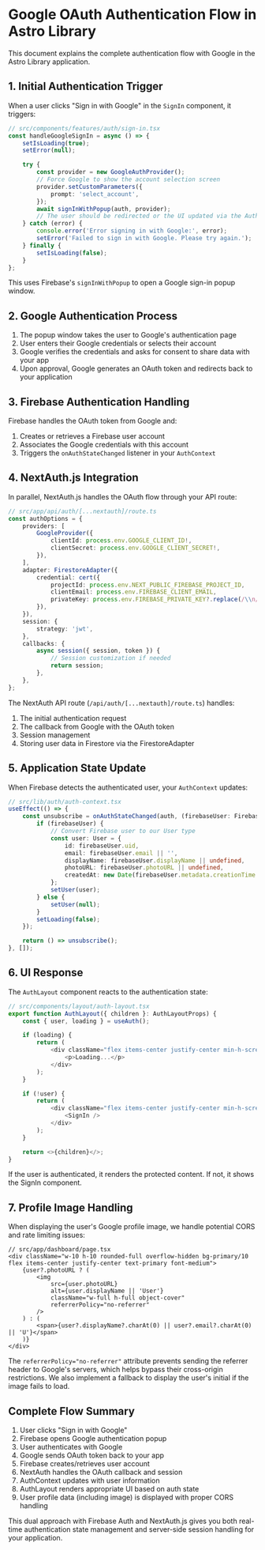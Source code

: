 # Google OAuth Authentication Flow in Astro Library

This document explains the complete authentication flow with Google in the Astro Library application.

## 1. Initial Authentication Trigger

When a user clicks "Sign in with Google" in the `SignIn` component, it triggers:

```typescript
// src/components/features/auth/sign-in.tsx
const handleGoogleSignIn = async () => {
    setIsLoading(true);
    setError(null);

    try {
        const provider = new GoogleAuthProvider();
        // Force Google to show the account selection screen
        provider.setCustomParameters({
            prompt: 'select_account',
        });
        await signInWithPopup(auth, provider);
        // The user should be redirected or the UI updated via the AuthContext
    } catch (error) {
        console.error('Error signing in with Google:', error);
        setError('Failed to sign in with Google. Please try again.');
    } finally {
        setIsLoading(false);
    }
};
```

This uses Firebase's `signInWithPopup` to open a Google sign-in popup window.

## 2. Google Authentication Process

1. The popup window takes the user to Google's authentication page
2. User enters their Google credentials or selects their account
3. Google verifies the credentials and asks for consent to share data with your app
4. Upon approval, Google generates an OAuth token and redirects back to your application

## 3. Firebase Authentication Handling

Firebase handles the OAuth token from Google and:

1. Creates or retrieves a Firebase user account
2. Associates the Google credentials with this account
3. Triggers the `onAuthStateChanged` listener in your `AuthContext`

## 4. NextAuth.js Integration

In parallel, NextAuth.js handles the OAuth flow through your API route:

```typescript
// src/app/api/auth/[...nextauth]/route.ts
const authOptions = {
    providers: [
        GoogleProvider({
            clientId: process.env.GOOGLE_CLIENT_ID!,
            clientSecret: process.env.GOOGLE_CLIENT_SECRET!,
        }),
    ],
    adapter: FirestoreAdapter({
        credential: cert({
            projectId: process.env.NEXT_PUBLIC_FIREBASE_PROJECT_ID,
            clientEmail: process.env.FIREBASE_CLIENT_EMAIL,
            privateKey: process.env.FIREBASE_PRIVATE_KEY?.replace(/\\n/g, '\n'),
        }),
    }),
    session: {
        strategy: 'jwt',
    },
    callbacks: {
        async session({ session, token }) {
            // Session customization if needed
            return session;
        },
    },
};
```

The NextAuth API route (`/api/auth/[...nextauth]/route.ts`) handles:

1. The initial authentication request
2. The callback from Google with the OAuth token
3. Session management
4. Storing user data in Firestore via the FirestoreAdapter

## 5. Application State Update

When Firebase detects the authenticated user, your `AuthContext` updates:

```typescript
// src/lib/auth/auth-context.tsx
useEffect(() => {
    const unsubscribe = onAuthStateChanged(auth, (firebaseUser: FirebaseUser | null) => {
        if (firebaseUser) {
            // Convert Firebase user to our User type
            const user: User = {
                id: firebaseUser.uid,
                email: firebaseUser.email || '',
                displayName: firebaseUser.displayName || undefined,
                photoURL: firebaseUser.photoURL || undefined,
                createdAt: new Date(firebaseUser.metadata.creationTime || Date.now()),
            };
            setUser(user);
        } else {
            setUser(null);
        }
        setLoading(false);
    });

    return () => unsubscribe();
}, []);
```

## 6. UI Response

The `AuthLayout` component reacts to the authentication state:

```typescript
// src/components/layout/auth-layout.tsx
export function AuthLayout({ children }: AuthLayoutProps) {
    const { user, loading } = useAuth();

    if (loading) {
        return (
            <div className="flex items-center justify-center min-h-screen">
                <p>Loading...</p>
            </div>
        );
    }

    if (!user) {
        return (
            <div className="flex items-center justify-center min-h-screen p-4">
                <SignIn />
            </div>
        );
    }

    return <>{children}</>;
}
```

If the user is authenticated, it renders the protected content. If not, it shows the SignIn component.

## 7. Profile Image Handling

When displaying the user's Google profile image, we handle potential CORS and rate limiting issues:

```tsx
// src/app/dashboard/page.tsx
<div className="w-10 h-10 rounded-full overflow-hidden bg-primary/10 flex items-center justify-center text-primary font-medium">
    {user?.photoURL ? (
        <img
            src={user.photoURL}
            alt={user.displayName || 'User'}
            className="w-full h-full object-cover"
            referrerPolicy="no-referrer"
        />
    ) : (
        <span>{user?.displayName?.charAt(0) || user?.email?.charAt(0) || 'U'}</span>
    )}
</div>
```

The `referrerPolicy="no-referrer"` attribute prevents sending the referrer header to Google's servers, which helps bypass their cross-origin restrictions. We also implement a fallback to display the user's initial if the image fails to load.

## Complete Flow Summary

1. User clicks "Sign in with Google"
2. Firebase opens Google authentication popup
3. User authenticates with Google
4. Google sends OAuth token back to your app
5. Firebase creates/retrieves user account
6. NextAuth handles the OAuth callback and session
7. AuthContext updates with user information
8. AuthLayout renders appropriate UI based on auth state
9. User profile data (including image) is displayed with proper CORS handling

This dual approach with Firebase Auth and NextAuth.js gives you both real-time authentication state management and server-side session handling for your application.
